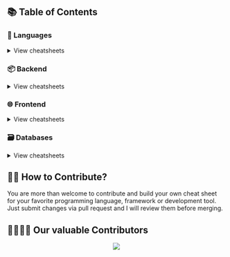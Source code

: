 
## 📚 Table of Contents

### 📃 Languages

<details>
<summary>View cheatsheets</summary>

#### Command line interface

- [Bash](languages/bash.sh)

#### Imperative

- [C](languages/C/README.md)
- [C#](languages/C%23/README.md)
- [Go](languages/golang/README.md)
- [Java](languages/java/README.md)
- [PHP](languages/php/README.md)
- [Python](languages/python/README.md)

#### Functional

- [JavaScript](languages/javascript/README.md)

</details>

### 📦 Backend

<details>
<summary>View cheatsheets</summary>

#### PHP

- [Laravel](backend/laravel/README.md)

#### Python

- [Django](backend/django/README.md)
- [Flask](backend/flask/README.md)

#### Javascript

- [Express.js](backend/express/README.md)
- [Node.js](backend/node/README.md)
  </details>

### 🌐 Frontend

<details>
<summary>View cheatsheets</summary>

#### Basics

- [HTML5](frontend/html/README.md)
- [CSS3](frontend/css/README.md)

#### Frameworks

- [React.js](frontend/reactjs/README.md)
- [Vue.js](frontend/vuejs/README.md)
- [Tailwind.css](frontend/tailwind/README.md)
- [Ember.js](frontend/ember/README.md)
- [AngularJS](frontend/angularjs/README.md)
  </details>

### 🗃️ Databases

<details>
<summary>View cheatsheets</summary>

#### SQL

- [MySQL](databases/mysql/README.md)

#### NoSQL

- [MongoDb](databases/mongodb/README.md)
  </details>



## 🙌🏼 How to Contribute?

You are more than welcome to contribute and build your own cheat sheet for your favorite programming language, framework or development tool. Just submit changes via pull request and I will review them before merging.

## 👩‍💻👨‍💻 Our valuable Contributors

<p align="center"><a href="https://github.com/IshanSingla/DevCheatSheet/graphs/contributors">
  <img src="https://contributors-img.web.app/image?repo=IshanSingla/DevCheatSheet" />
</a></p>
